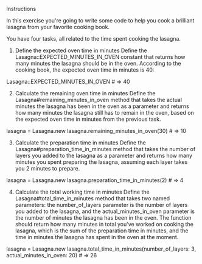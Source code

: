 Instructions

In this exercise you're going to write some code to help you cook a brilliant lasagna from your favorite cooking book.

You have four tasks, all related to the time spent cooking the lasagna.

1. Define the expected oven time in minutes
Define the Lasagna::EXPECTED_MINUTES_IN_OVEN constant that returns how many minutes the lasagna should be in the oven. According to the cooking book, the expected oven time in minutes is 40:

Lasagna::EXPECTED_MINUTES_IN_OVEN # => 40

2. Calculate the remaining oven time in minutes
Define the Lasagna#remaining_minutes_in_oven method that takes the actual minutes the lasagna has been in the oven as a parameter and returns how many minutes the lasagna still has to remain in the oven, based on the expected oven time in minutes from the previous task.

lasagna = Lasagna.new
lasagna.remaining_minutes_in_oven(30) # => 10

3. Calculate the preparation time in minutes
Define the Lasagna#preparation_time_in_minutes method that takes the number of layers you added to the lasagna as a parameter and returns how many minutes you spent preparing the lasagna, assuming each layer takes you 2 minutes to prepare.

lasagna = Lasagna.new
lasagna.preparation_time_in_minutes(2) # => 4

4. Calculate the total working time in minutes
Define the Lasagna#total_time_in_minutes method that takes two named parameters: the number_of_layers parameter is the number of layers you added to the lasagna, and the actual_minutes_in_oven parameter is the number of minutes the lasagna has been in the oven. The function should return how many minutes in total you've worked on cooking the lasagna, which is the sum of the preparation time in minutes, and the time in minutes the lasagna has spent in the oven at the moment.

lasagna = Lasagna.new
lasagna.total_time_in_minutes(number_of_layers: 3, actual_minutes_in_oven: 20) # => 26